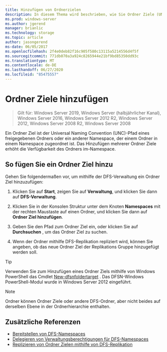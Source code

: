 ```yaml
---
title: Hinzufügen von Ordnerzielen
description: In diesem Thema wird beschrieben, wie Sie Ordner Ziele (UNC-Pfade) hinzufügen.
ms.prod: windows-server
ms.author: jgerend
manager: brianlic
ms.technology: storage
ms.topic: article
author: jasongerend
ms-date: 06/05/2017
ms.openlocfilehash: 2f4e0deb82f16c905f580c13115a5214556d4f5f
ms.sourcegitcommit: 771db070a3a924c8265944e21bf9bd85350dd93c
ms.translationtype: MT
ms.contentlocale: de-DE
ms.lasthandoff: 06/27/2020
ms.locfileid: "85475557"
---
```

# <a name="add-folder-targets"></a>Ordner Ziele hinzufügen

> Gilt für: Windows Server 2019, Windows Server (halbjährlicher Kanal), Windows Server 2016, Windows Server 2012 R2, Windows Server 2012, Windows Server 2008 R2, Windows Server 2008

Ein Ordner Ziel ist der Universal Naming Convention (UNC)-Pfad eines freigegebenen Ordners oder ein anderer Namespace, der einem Ordner in einem Namespace zugeordnet ist. Das Hinzufügen mehrerer Ordner Ziele erhöht die Verfügbarkeit des Ordners im-Namespace.

## <a name="to-add-a-folder-target"></a>So fügen Sie ein Ordner Ziel hinzu

Gehen Sie folgendermaßen vor, um mithilfe der DFS-Verwaltung ein Ordner Ziel hinzuzufügen:

1.  Klicken Sie auf **Start**, zeigen Sie auf **Verwaltung**, und klicken Sie dann auf **DFS-Verwaltung**.

2.  Klicken Sie in der Konsolen Struktur unter dem Knoten **Namespaces** mit der rechten Maustaste auf einen Ordner, und klicken Sie dann auf **Ordner Ziel hinzufügen**.

3.  Geben Sie den Pfad zum Ordner Ziel ein, oder klicken Sie auf **Durchsuchen** , um das Ordner Ziel zu suchen.

4.  Wenn der Ordner mithilfe DFS-Replikation repliziert wird, können Sie angeben, ob das neue Ordner Ziel der Replikations Gruppe hinzugefügt werden soll.

> [!TIP]
> Verwenden Sie zum Hinzufügen eines Ordner Ziels mithilfe von Windows PowerShell das Cmdlet [New-dfsnfoldertarget](https://docs.microsoft.com/powershell/module/dfsn/new-dfsnfoldertarget) . Das DFSN-Windows PowerShell-Modul wurde in Windows Server 2012 eingeführt.

> [!NOTE]
> Ordner können Ordner Ziele oder andere DFS-Ordner, aber nicht beides auf derselben Ebene in der Ordnerhierarchie enthalten.

## <a name="additional-references"></a>Zusätzliche Referenzen

-   [Bereitstellen von DFS-Namespaces](deploying-dfs-namespaces.md)
-   [Delegieren von Verwaltungsberechtigungen für DFS-Namespaces](delegate-management-permissions-for-dfs-namespaces.md)
-   [Replizieren von Ordner Zielen mithilfe von DFS-Replikation](replicate-folder-targets-using-dfs-replication.md)